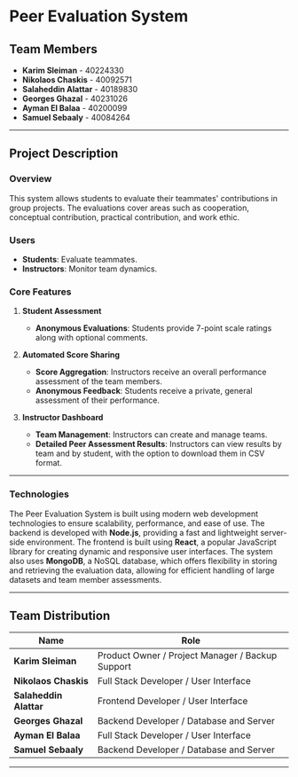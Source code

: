 # Peer Evaluation System

## Team Members

- **Karim Sleiman** - 40224330
- **Nikolaos Chaskis** - 40092571
- **Salaheddin Alattar** - 40189830
- **Georges Ghazal** - 40231026
- **Ayman El Balaa** - 40200099
- **Samuel Sebaaly** - 40084264

---

## Project Description

### Overview

This system allows students to evaluate their teammates' contributions in group projects. The evaluations cover areas such as cooperation, conceptual contribution, practical contribution, and work ethic.

### Users

- **Students**: Evaluate teammates.
- **Instructors**: Monitor team dynamics.

### Core Features

1. **Student Assessment**
   - **Anonymous Evaluations**: Students provide 7-point scale ratings along with optional comments.
2. **Automated Score Sharing**

   - **Score Aggregation**: Instructors receive an overall performance assessment of the team members.
   - **Anonymous Feedback**: Students receive a private, general assessment of their performance.

3. **Instructor Dashboard**
   - **Team Management**: Instructors can create and manage teams.
   - **Detailed Peer Assessment Results**: Instructors can view results by team and by student, with the option to download them in CSV format.

---

### Technologies

The Peer Evaluation System is built using modern web development technologies to ensure scalability, performance, and ease of use. The backend is developed with **Node.js**, providing a fast and lightweight server-side environment. The frontend is built using **React**, a popular JavaScript library for creating dynamic and responsive user interfaces. The system also uses **MongoDB**, a NoSQL database, which offers flexibility in storing and retrieving the evaluation data, allowing for efficient handling of large datasets and team member assessments.

---

## Team Distribution

| Name                   | Role                                             |
| ---------------------- | ------------------------------------------------ |
| **Karim Sleiman**      | Product Owner / Project Manager / Backup Support |
| **Nikolaos Chaskis**   | Full Stack Developer / User Interface            |
| **Salaheddin Alattar** | Frontend Developer / User Interface              |
| **Georges Ghazal**     | Backend Developer / Database and Server          |
| **Ayman El Balaa**     | Full Stack Developer / User Interface            |
| **Samuel Sebaaly**     | Backend Developer / Database and Server          |

---
